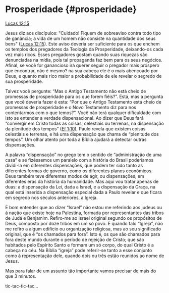 # **Prosperidade** {#prosperidade}

[Lucas 12:15](http://bibliaonline.com.br/acf/lc/12/15)

Jesus diz aos discípulos: &quot;Cuidado! Fiquem de sobreaviso contra todo tipo de ganância; a vida de um homem não consiste na quantidade dos seus bens&quot; ([Lucas 12:15](http://bibliaonline.com.br/acf/lc/12/15)). Este aviso deveria ser suficiente para os que enchem os templos dos pregadores da Teologia da Prosperidade, deixando-os cada vez mais ricos. Esses pregadores gostam quando suas riquezas são denunciadas na mídia, pois tal propaganda faz bem para os seus negócios. Afinal, se você for ganancioso irá querer seguir o pregador mais próspero que encontrar, não é mesmo? na sua cabeça ele é o mais abençoado por Deus, e quanto mais rico maior a probabilidade de ele revelar o segredo de sua prosperidade.

Talvez você pergunte: “Mas o Antigo Testamento não está cheio de promessas de prosperidade para os que forem fiéis?”. Está, mas a pergunta que você deveria fazer é esta: “Por que o Antigo Testamento está cheio de promessas de prosperidade e o Novo Testamento diz para nos contentarmos com o que temos?”. Você não terá qualquer dificuldade com isto se entender a verdade dispensacional. Ao dizer que Deus fará “convergir em Cristo todas as coisas, celestiais ou terrenas, na dispensação da plenitude dos tempos” ([Ef 1:10](http://bibliaonline.com.br/acf/ef/1/10)), Paulo revela que existem coisas celestiais e terrenas, e há uma dispensação que chama de “plenitude dos tempos”. Um olhar atento por toda a Bíblia ajudará a detectar outras dispensações.

A palavra “dispensação” no grego tem o sentido de “administração de uma casa” e se fizéssemos um paralelo com a história do Brasil poderíamos dividi-la em diferentes dispensações, que podem ter sido tanto as diferentes formas de governo, como os diferentes planos econômicos. Deus também teve diferentes modos de agir, ou dispensações, em diferentes eras da história da humanidade. Mas aqui vou tratar apenas de duas: a dispensação da Lei, dada a Israel, e a dispensação da Graça, na qual está inserida a dispensação especial dada a Paulo revelar e que ficara em segredo nos séculos anteriores, a Igreja.

É bom entender que ao dizer “Israel” não estou me referindo aos judeus ou à nação que existe hoje na Palestina, formada por representantes das tribos de Judá e Benjamim. Refiro-me ao Israel original segundo os propósitos de Deus, composto por doze tribos em um só povo. E quando falo “Igreja”, não me refiro a algum edifício ou organização religiosa, mas ao seu significado original, que é “os chamados para fora”. Isto é, os que são chamados para fora deste mundo durante o período de rejeição de Cristo; que são habitados pelo Espírito Santo e formam um só corpo, do qual Cristo é a cabeça no céu. Na Bíblia “igreja” pode referir-se tanto a esse conjunto como à representação dele, quando dois ou três estão reunidos ao nome de Jesus.

Mas para falar de um assunto tão importante vamos precisar de mais do que 3 minutos.

tic-tac-tic-tac...